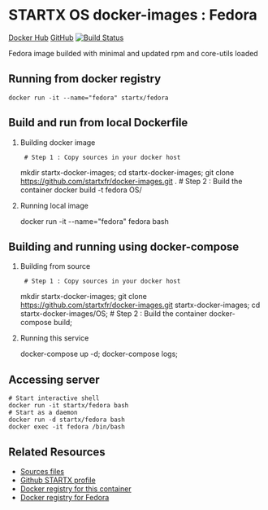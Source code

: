 # STARTX OS docker-images : Fedora 
[Docker Hub](https://registry.hub.docker.com/u/startx/fedora/) [GitHub](https://github.com/startx/fedora) [![Build Status](https://travis-ci.org/startx/docker.svg)](https://travis-ci.org/startx/docker)



Fedora image builded with minimal and updated rpm and core-utils loaded

## Running from docker registry

	docker run -it --name="fedora" startx/fedora

## Build and run from local Dockerfile
1. Building docker image

        # Step 1 : Copy sources in your docker host 
	mkdir startx-docker-images; 
	cd startx-docker-images;
	git clone https://github.com/startxfr/docker-images.git .
        # Step 2 : Build the container
	docker build -t fedora OS/

2. Running local image

	docker run -it --name="fedora" fedora bash


## Building and running using docker-compose
1. Building from source

        # Step 1 : Copy sources in your docker host 
	mkdir startx-docker-images; 
	git clone https://github.com/startxfr/docker-images.git startx-docker-images;
        cd startx-docker-images/OS;
        # Step 2 : Build the container
	docker-compose build;

2. Running this service

	docker-compose up -d;
	docker-compose logs;

## Accessing server

	# Start interactive shell
	docker run -it startx/fedora bash
	# Start as a daemon 
	docker run -d startx/fedora bash
	docker exec -it fedora /bin/bash

## Related Resources
* [Sources files](https://github.com/startxfr/docker-images/tree/master/Services/fedora)
* [Github STARTX profile](https://github.com/startxfr/docker-images)
* [Docker registry for this container](https://registry.hub.docker.com/u/startx/fedora/)
* [Docker registry for Fedora](https://registry.hub.docker.com/u/fedora/)
